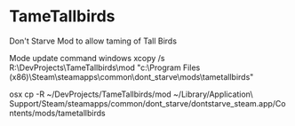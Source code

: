 # TameTallbirds
Don't Starve Mod to allow taming of Tall Birds

Mode update command
windows
xcopy /s R:\DevProjects\TameTallbirds\mod "c:\Program Files (x86)\Steam\steamapps\common\dont_starve\mods\tametallbirds"

osx
cp -R ~/DevProjects/TameTallbirds/mod ~/Library/Application\ Support/Steam/steamapps/common/dont_starve/dontstarve_steam.app/Contents/mods/tametallbirds